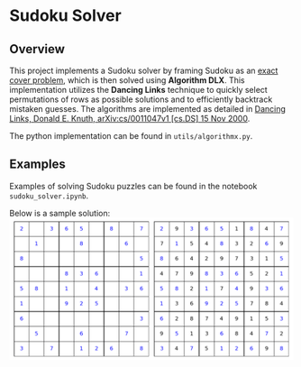 # Sudoku Solver

## Overview

This project implements a Sudoku solver by framing Sudoku as an [exact cover problem](https://en.wikipedia.org/wiki/Exact_cover), which is then solved using **Algorithm DLX**. This implementation utilizes the **Dancing Links** technique to quickly select permutations of rows as possible solutions and to efficiently backtrack mistaken guesses. The algorithms are implemented as detailed in [Dancing Links, Donald E. Knuth, arXiv:cs/0011047v1 [cs.DS] 15 Nov 2000](https://arxiv.org/abs/cs/0011047).

The python implementation can be found in ```utils/algorithmx.py```.

## Examples

Examples of solving Sudoku puzzles can be found in the notebook ```sudoku_solver.ipynb```.

Below is a sample solution:
![](results/sudoku_solution_3.png)